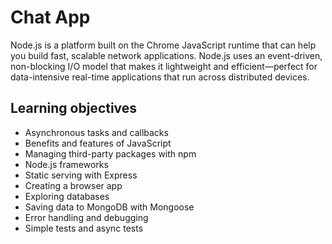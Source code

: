 # Chat App

Node.js is a platform built on the Chrome JavaScript runtime that can help you build fast, scalable network applications. Node.js uses an event-driven, non-blocking I/O model that makes it lightweight and efficient—perfect for data-intensive real-time applications that run across distributed devices. 

<h2>Learning objectives</h2>
<ul>
  <li>Asynchronous tasks and callbacks</li>
  <li>Benefits and features of JavaScript</li>
  <li>Managing third-party packages with npm</li>
  <li>Node.js frameworks</li>
  <li>Static serving with Express</li>
  <li>Creating a browser app</li>
  <li>Exploring databases</li>
  <li>Saving data to MongoDB with Mongoose</li>
  <li>Error handling and debugging</li>
  <li>Simple tests and async tests</li>
</ul>
